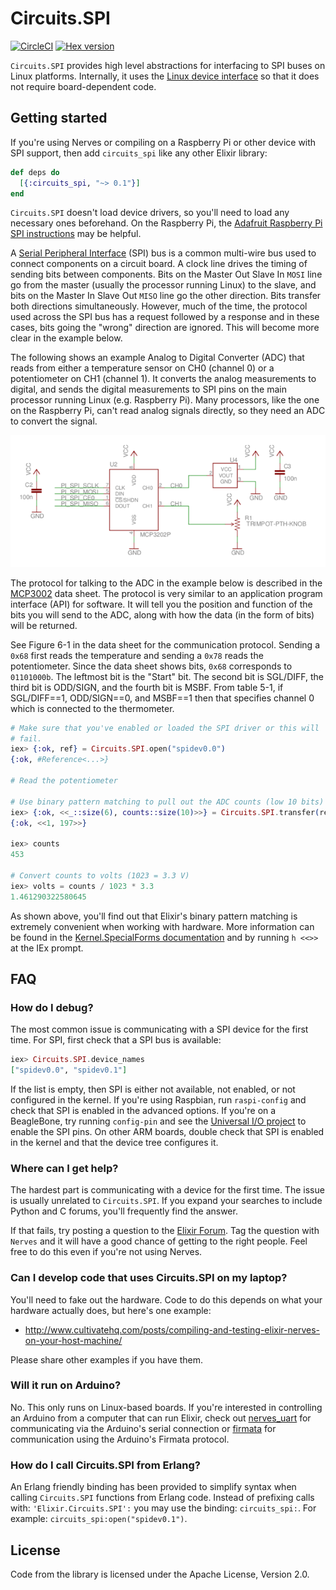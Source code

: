 # Circuits.SPI

[![CircleCI](https://circleci.com/gh/elixir-circuits/circuits_spi.svg?style=svg)](https://circleci.com/gh/elixir-circuits/circuits_spi)
[![Hex version](https://img.shields.io/hexpm/v/circuits_spi.svg "Hex version")](https://hex.pm/packages/circuits_spi)

`Circuits.SPI` provides high level abstractions for interfacing to SPI buses on
Linux platforms. Internally, it uses the [Linux device
interface](https://elixir.bootlin.com/linux/latest/source/Documentation/spi/spidev)
so that it does not require board-dependent code.

## Getting started

If you're using Nerves or compiling on a Raspberry Pi or other device with SPI
support, then add `circuits_spi` like any other Elixir library:

```elixir
def deps do
  [{:circuits_spi, "~> 0.1"}]
end
```

`Circuits.SPI` doesn't load device drivers, so you'll need to load any necessary
ones beforehand. On the Raspberry Pi, the [Adafruit Raspberry Pi SPI
instructions](https://learn.adafruit.com/adafruits-raspberry-pi-lesson-4-gpio-setup/configuring-spi)
may be helpful.


A [Serial Peripheral
Interface](https://en.wikipedia.org/wiki/Serial_Peripheral_Interface_Bus) (SPI)
bus is a common multi-wire bus used to connect components on a circuit board. A
clock line drives the timing of sending bits between components. Bits on the
Master Out Slave In `MOSI` line go from the master (usually the processor
running Linux) to the slave, and bits on the Master In Slave Out `MISO` line go
the other direction. Bits transfer both directions simultaneously. However, much
of the time, the protocol used across the SPI bus has a request followed by a
response and in these cases, bits going the "wrong" direction are ignored. This
will become more clear in the example below.

The following shows an example Analog to Digital Converter (ADC) that reads from
either a temperature sensor on CH0 (channel 0) or a potentiometer on CH1
(channel 1). It converts the analog measurements to digital, and sends the
digital measurements to SPI pins on the main processor running Linux (e.g.
Raspberry Pi). Many processors, like the one on the Raspberry Pi, can't read
analog signals directly, so they need an ADC to convert the signal.

![SPI schematic](assets/images/schematic-adc.png)

The protocol for talking to the ADC in the example below is described in the
[MCP3002](http://www.microchip.com/wwwproducts/en/MCP3002) data sheet. The
protocol is very similar to an application program interface (API) for
software. It will tell you the position and function of the bits you will send
to the ADC, along with how the data (in the form of bits)
will be returned.

See Figure 6-1 in the data sheet for the communication protocol. Sending a
`0x68` first reads the temperature and sending a `0x78` reads the
potentiometer. Since the data sheet shows bits, `0x68` corresponds to `01101000b`.
The leftmost bit is the "Start" bit. The second bit is SGL/DIFF, the third
bit is ODD/SIGN, and the fourth bit is MSBF. From table 5-1, if SGL/DIFF==1,
ODD/SIGN==0, and MSBF==1 then that specifies channel 0 which is connected to
the thermometer.

```elixir
# Make sure that you've enabled or loaded the SPI driver or this will
# fail.
iex> {:ok, ref} = Circuits.SPI.open("spidev0.0")
{:ok, #Reference<...>}

# Read the potentiometer

# Use binary pattern matching to pull out the ADC counts (low 10 bits)
iex> {:ok, <<_::size(6), counts::size(10)>>} = Circuits.SPI.transfer(ref, <<0x78, 0x00>>)
{:ok, <<1, 197>>}

iex> counts
453

# Convert counts to volts (1023 = 3.3 V)
iex> volts = counts / 1023 * 3.3
1.461290322580645
```

As shown above, you'll find out that Elixir's binary pattern matching is
extremely convenient when working with hardware. More information can be
found in the [Kernel.SpecialForms documentation](https://hexdocs.pm/elixir/Kernel.SpecialForms.html#%3C%3C%3E%3E/1)
and by running `h <<>>` at the IEx prompt.

## FAQ

### How do I debug?

The most common issue is communicating with a SPI device for the first time.  For SPI,
first check that a SPI bus is available:

```elixir
iex> Circuits.SPI.device_names
["spidev0.0", "spidev0.1"]
```
If the list is empty, then SPI is either not available, not enabled, or not
configured in the kernel. If you're using Raspbian, run `raspi-config` and check
that SPI is enabled in the advanced options. If you're on a BeagleBone, try
running `config-pin` and see the [Universal I/O
project](https://github.com/cdsteinkuehler/beaglebone-universal-io) to enable
the SPI pins. On other ARM boards, double check that SPI is enabled in the
kernel and that the device tree configures it.

### Where can I get help?

The hardest part is communicating with a device for the first time. The issue is
usually unrelated to `Circuits.SPI`. If you expand your searches to
include Python and C forums, you'll frequently find the answer.

If that fails, try posting a question to the [Elixir
Forum](https://elixirforum.com/). Tag the question with `Nerves` and it will
have a good chance of getting to the right people. Feel free to do this even if
you're not using Nerves.

### Can I develop code that uses Circuits.SPI on my laptop?

You'll need to fake out the hardware. Code to do this depends on what your
hardware actually does, but here's one example:

* http://www.cultivatehq.com/posts/compiling-and-testing-elixir-nerves-on-your-host-machine/

Please share other examples if you have them.

### Will it run on Arduino?

No. This only runs on Linux-based boards. If you're interested in controlling an
Arduino from a computer that can run Elixir, check out
[nerves_uart](https://hex.pm/packages/nerves_uart) for communicating via the
Arduino's serial connection or
[firmata](https://github.com/mobileoverlord/firmata) for communication using the
Arduino's Firmata protocol.

### How do I call Circuits.SPI from Erlang?

An Erlang friendly binding has been provided to simplify syntax when calling `Circuits.SPI` functions from Erlang code.  Instead of prefixing calls with: `'Elixir.Circuits.SPI':` you may use the binding: `circuits_spi:`.
For example: `circuits_spi:open("spidev0.1")`.

## License

Code from the library is licensed under the Apache License, Version 2.0.
